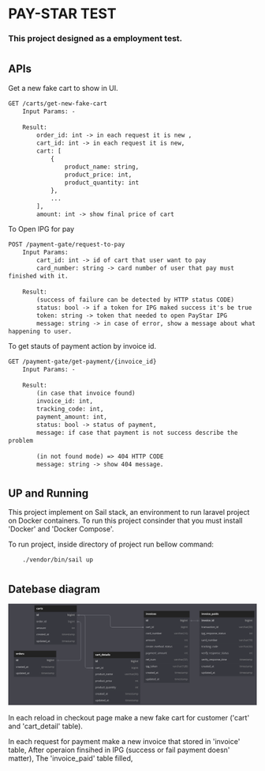 # PAY-STAR TEST
### This project designed as a employment test.
#
## APIs
Get a new fake cart to show in UI.

```
GET /carts/get-new-fake-cart 
    Input Params: -

    Result:
        order_id: int -> in each request it is new ,
        cart_id: int -> in each request it is new,
        cart: [
            {
                product_name: string,
                product_price: int,
                product_quantity: int
            },
            ...
        ],
        amount: int -> show final price of cart
```

To Open IPG for pay
```
POST /payment-gate/request-to-pay
    Input Params:
        cart_id: int -> id of cart that user want to pay
        card_number: string -> card number of user that pay must finished with it. 
    
    Result:
        (success of failure can be detected by HTTP status CODE)
        status: bool -> if a token for IPG maked success it's be true
        token: string -> token that needed to open PayStar IPG
        message: string -> in case of error, show a message about what happening to user.
```

To get stauts of payment action by invoice id.
```
GET /payment-gate/get-payment/{invoice_id}
    Input Params: - 

    Result:
        (in case that invoice found)
        invoice_id: int,
        tracking_code: int,
        payment_amount: int,
        status: bool -> status of payment,
        message: if case that payment is not success describe the problem

        (in not found mode) => 404 HTTP CODE
        message: string -> show 404 message.
```
#
## UP and Running
This project implement on Sail stack, an environment to run laravel project on Docker containers.
To run this project consinder that you must install 'Docker' and 'Docker Compose'.


To run project, inside directory of project run bellow command:
```
    ./vendor/bin/sail up
```
#
## Datebase diagram
![Image alt text](/extras/diagram.png)

In each reload in checkout page make a new fake cart for customer ('cart' and 'cart_detail' table).

In each request for payment make a new invoice that stored in 'invoice' table, After operaion finsihed in IPG (success or fail payment doesn' matter), The 'invoice_paid' table filled,